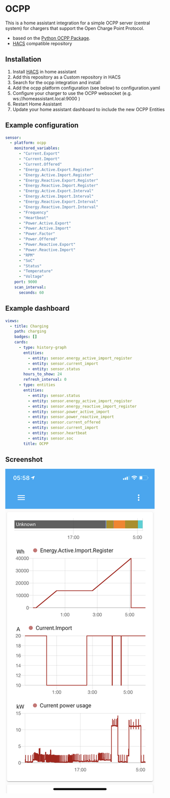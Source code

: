 # OCPP

This is a home assistant integration for a simple OCPP server (central system) for chargers that support the Open Charge Point Protocol.

* based on the [Python OCPP Package](https://github.com/mobilityhouse/ocpp).
* [HACS](https://hacs.xyz/) compatible repository 

## Installation

1. Install [HACS](https://hacs.xyz/) in home assistant
2. Add this repository as a Custom repository in HACS 
3. Search for the ocpp integration and install
4. Add the ocpp platform configuration (see below) to configuration.yaml
5. Configure your charger to use the OCPP websocket (e.g. ws://homeassistant.local:9000 )
6. Restart Home Assistant
7. Update your home assistant dashboard to include the new OCPP Entities

## Example configuration

```yaml
sensor:
  - platform: ocpp
    monitored_variables:
      - "Current.Export"
      - "Current.Import"
      - "Current.Offered"
      - "Energy.Active.Export.Register"
      - "Energy.Active.Import.Register"
      - "Energy.Reactive.Export.Register"
      - "Energy.Reactive.Import.Register"
      - "Energy.Active.Export.Interval"
      - "Energy.Active.Import.Interval"
      - "Energy.Reactive.Export.Interval"
      - "Energy.Reactive.Import.Interval"
      - "Frequency"
      - "Heartbeat"
      - "Power.Active.Export"
      - "Power.Active.Import"
      - "Power.Factor"
      - "Power.Offered"
      - "Power.Reactive.Export"
      - "Power.Reactive.Import"
      - "RPM"
      - "SoC"
      - "Status"
      - "Temperature"
      - "Voltage"
    port: 9000
    scan_interval:
      seconds: 60
```

## Example dashboard
```yaml
views:
  - title: Charging
    path: charging
    badges: []
    cards:
      - type: history-graph
        entities:
          - entity: sensor.energy_active_import_register
          - entity: sensor.current_import
          - entity: sensor.status
        hours_to_show: 24
        refresh_interval: 0
      - type: entities
        entities:
          - entity: sensor.status
          - entity: sensor.energy_active_import_register
          - entity: sensor.energy_reactive_import_register
          - entity: sensor.power_active_import
          - entity: sensor.power_reactive_import
          - entity: sensor.current_offered
          - entity: sensor.current_import
          - entity: sensor.heartbeat
          - entity: sensor.soc
        title: OCPP
```

## Screenshot

![example](example.png "Example")

